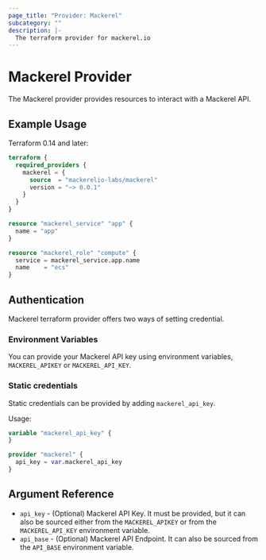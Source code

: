 ```yaml
---
page_title: "Provider: Mackerel"
subcategory: ""
description: |-
  The terraform provider for mackerel.io
---
```


# Mackerel Provider

The Mackerel provider provides resources to interact with a Mackerel API.

## Example Usage

Terraform 0.14 and later:

```terraform
terraform {
  required_providers {
    mackerel = {
      source  = "mackerelio-labs/mackerel"
      version = "~> 0.0.1"
    }
  }
}

resource "mackerel_service" "app" {
  name = "app"
}

resource "mackerel_role" "compute" {
  service = mackerel_service.app.name
  name    = "ecs"
}
```

## Authentication

Mackerel terraform provider offers two ways of setting credential.

### Environment Variables

You can provide your Mackerel API key using environment variables, `MACKEREL_APIKEY` or `MACKEREL_API_KEY`.

### Static credentials

Static credentials can be provided by adding `mackerel_api_key`.

Usage:

```terraform
variable "mackerel_api_key" {
}

provider "mackerel" {
  api_key = var.mackerel_api_key
}
```

## Argument Reference

* `api_key` - (Optional) Mackerel API Key. It must be provided, but it can also be sourced either from the `MACKEREL_APIKEY` or from the `MACKEREL_API_KEY` environment variable.
* `api_base` - (Optional) Mackerel API Endpoint. It can also be sourced from the `API_BASE` environment variable.
